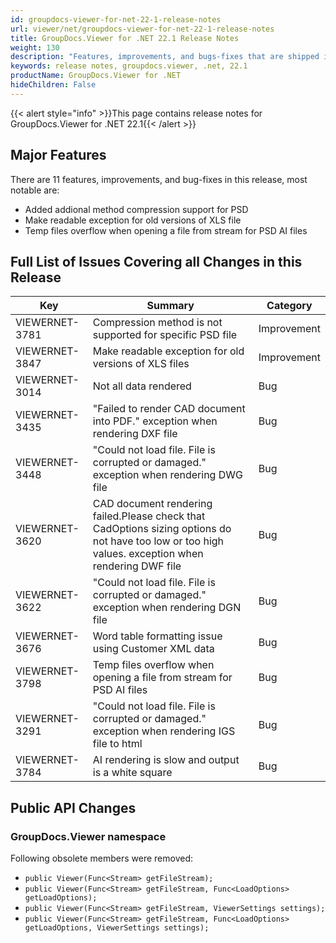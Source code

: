 ```yaml
---
id: groupdocs-viewer-for-net-22-1-release-notes
url: viewer/net/groupdocs-viewer-for-net-22-1-release-notes
title: GroupDocs.Viewer for .NET 22.1 Release Notes
weight: 130
description: "Features, improvements, and bugs-fixes that are shipped in GroupDocs.Viewer for .NET 22.1"
keywords: release notes, groupdocs.viewer, .net, 22.1
productName: GroupDocs.Viewer for .NET
hideChildren: False
---
```

{{< alert style="info" >}}This page contains release notes for GroupDocs.Viewer for .NET 22.1{{< /alert >}}

## Major Features

There are 11 features, improvements, and bug-fixes in this release, most notable are:

* Added addional method compression support for PSD
* Make readable exception for old versions of XLS file
* Temp files overflow when opening a file from stream for PSD AI files

## Full List of Issues Covering all Changes in this Release

| Key|Summary| Category |
| --- | --- | --- |
|VIEWERNET-3781|Compression method is not supported for specific PSD file|Improvement|
|VIEWERNET-3847|Make readable exception for old versions of XLS files|Improvement|
|VIEWERNET-3014|Not all data rendered|Bug|
|VIEWERNET-3435|"Failed to render CAD document into PDF." exception when rendering DXF file|Bug|
|VIEWERNET-3448|"Could not load file. File is corrupted or damaged." exception when rendering DWG file|Bug|
|VIEWERNET-3620|CAD document rendering failed.Please check that CadOptions sizing options do not have too low or too high values. exception when rendering DWF file|Bug|
|VIEWERNET-3622|"Could not load file. File is corrupted or damaged." exception when rendering DGN file|Bug|
|VIEWERNET-3676|Word table formatting issue using Customer XML data|Bug|
|VIEWERNET-3798|Temp files overflow when opening a file from stream for PSD AI files|Bug|
|VIEWERNET-3291|"Could not load file. File is corrupted or damaged." exception when rendering IGS file to html|Bug|
|VIEWERNET-3784|AI rendering is slow and output is a white square|Bug|

## Public API Changes

### GroupDocs.Viewer namespace

Following obsolete members were removed:

* `public Viewer(Func<Stream> getFileStream);`
* `public Viewer(Func<Stream> getFileStream, Func<LoadOptions> getLoadOptions);`
* `public Viewer(Func<Stream> getFileStream, ViewerSettings settings);`
* `public Viewer(Func<Stream> getFileStream, Func<LoadOptions> getLoadOptions, ViewerSettings settings);`
